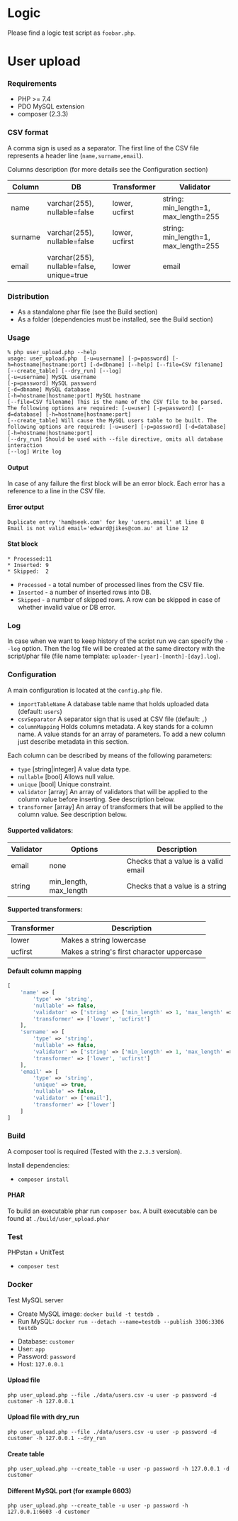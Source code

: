 # Logic
Please find a logic test script as `foobar.php`.

# User upload

### Requirements
- PHP >= 7.4
- PDO MySQL extension
- composer (2.3.3)

### CSV format
A comma sign is used as a separator.
The first line of the CSV file represents a header line (`name,surname,email`).

Columns description (for more details see the Configuration section)

| Column    | DB                                        | Transformer    | Validator                            |
|-----------|-------------------------------------------|----------------|--------------------------------------|
| name      | varchar(255), nullable=false              | lower, ucfirst | string: min_length=1, max_length=255 |
| surname   | varchar(255), nullable=false              | lower, ucfirst | string: min_length=1, max_length=255 |
| email     | varchar(255), nullable=false, unique=true | lower          | email                                | 

### Distribution
- As a standalone phar file (see the Build section)
- As a folder (dependencies must be installed, see the Build section)

### Usage
```console
% php user_upload.php --help                                                               
usage: user_upload.php  [-u=username] [-p=password] [-h=hostname|hostname:port] [-d=dbname] [--help] [--file=CSV filename] [--create_table] [--dry_run] [--log]
[-u=username] MySQL username
[-p=password] MySQL password
[-d=dbname] MySQL database
[-h=hostname|hostname:port] MySQL hostname
[--file=CSV filename] This is the name of the CSV file to be parsed. The following options are required: [-u=user] [-p=password] [-d=database] [-h=hostname|hostname:port]
[--create_table] Will cause the MySQL users table to be built. The following options are required: [-u=user] [-p=password] [-d=database] [-h=hostname|hostname:port]
[--dry_run] Should be used with --file directive, omits all database interaction
[--log] Write log
```

#### Output

In case of any failure the first block will be an error block.
Each error has a reference to a line in the CSV file.

#### Error output

```console
Duplicate entry 'ham@seek.com' for key 'users.email' at line 8
Email is not valid email='edward@jikes@com.au' at line 12
```

#### Stat block 

```console
* Processed:11
* Inserted: 9
* Skipped:  2
```

- `Processed` - a total number of processed lines from the CSV file.
- `Inserted` - a number of inserted rows into DB.
- `Skipped` - a number of skipped rows. A row can be skipped in case of whether invalid value or DB error.

### Log
In case when we want to keep history of the script run we can specify the `--log` option.
Then the log file will be created at the same directory with the script/phar file (file name template: `uploader-[year]-[month]-[day].log`).

### Configuration
A main configuration is located at the `config.php` file.

- `importTableName`  A database table name that holds uploaded data (default: `users`)
- `csvSeparator` A separator sign that is used at CSV file (default: `,`)
- `columnMapping` Holds columns metadata. A key stands for a column name. A value stands for an array of parameters.
To add a new column just describe metadata in this section.

Each column can be described by means of the following parameters:
- `type` [string|integer] A value data type.
- `nullable` [bool] Allows null value.
- `unique` [bool] Unique constraint.
- `validator` [array] An array of validators that will be applied to the column value before inserting. See description below.
- `transformer` [array] An array of transformers that will be applied to the column value. See description below.


#### Supported validators:

| Validator | Options                | Description                          |
|-----------|------------------------|--------------------------------------|
| email     | none                   | Checks that a value is a valid email |
| string    | min_length, max_length | Checks that a value is a string      | 


#### Supported transformers:

| Transformer | Description                                |
|-------------|--------------------------------------------|
| lower       | Makes a string lowercase                   |
| ucfirst     | Makes a string's first character uppercase |


#### Default column mapping
```php
[
    'name' => [
        'type' => 'string',
        'nullable' => false,
        'validator' => ['string' => ['min_length' => 1, 'max_length' => 255]],
        'transformer' => ['lower', 'ucfirst']
    ],
    'surname' => [
        'type' => 'string',
        'nullable' => false,
        'validator' => ['string' => ['min_length' => 1, 'max_length' => 255]],
        'transformer' => ['lower', 'ucfirst']
    ],
    'email' => [
        'type' => 'string',
        'unique' => true,
        'nullable' => false,
        'validator' => ['email'],
        'transformer' => ['lower']
    ]
]
```

### Build
A composer tool is required (Tested with the `2.3.3` version).

Install dependencies:
- `composer install`

#### PHAR
To build an executable phar run `composer box`.
A built executable can be found at `./build/user_upload.phar`

### Test
PHPstan + UnitTest
- `composer test`

### Docker
Test MySQL server

- Create MySQL image: `docker build -t testdb .`
- Run MySQL: `docker run --detach --name=testdb --publish 3306:3306 testdb`

* Database: `customer`
* User: `app`
* Password: `password`
* Host: `127.0.0.1`

#### Upload file
```console
php user_upload.php --file ./data/users.csv -u user -p password -d customer -h 127.0.0.1
```

#### Upload file with dry_run
```console
php user_upload.php --file ./data/users.csv -u user -p password -d customer -h 127.0.0.1 --dry_run
```

#### Create table 
```console
php user_upload.php --create_table -u user -p password -h 127.0.0.1 -d customer
```

#### Different MySQL port (for example 6603)
```console
php user_upload.php --create_table -u user -p password -h 127.0.0.1:6603 -d customer
```
